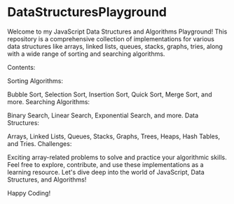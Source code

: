 # DataStructuresPlayground
Welcome to my JavaScript Data Structures and Algorithms Playground! This repository is a comprehensive collection of implementations for various data structures like arrays, linked lists, queues, stacks, graphs, tries, along with a wide range of sorting and searching algorithms.

Contents:

Sorting Algorithms:

Bubble Sort, Selection Sort, Insertion Sort, Quick Sort, Merge Sort, and more.
Searching Algorithms:

Binary Search, Linear Search, Exponential Search, and more.
Data Structures:

Arrays, Linked Lists, Queues, Stacks, Graphs, Trees, Heaps, Hash Tables, and Tries.
Challenges:

Exciting array-related problems to solve and practice your algorithmic skills.
Feel free to explore, contribute, and use these implementations as a learning resource. Let's dive deep into the world of JavaScript, Data Structures, and Algorithms!

Happy Coding!

